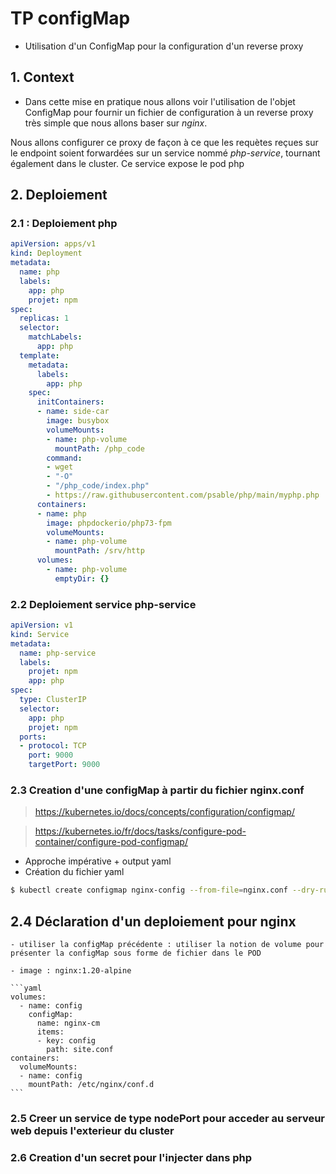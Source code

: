 # TP configMap


- Utilisation d'un ConfigMap pour la configuration d'un reverse proxy

## 1. Context

- Dans cette mise en pratique nous allons voir l'utilisation de l'objet ConfigMap pour fournir un fichier de configuration à un reverse proxy très simple que nous allons baser sur *nginx*.

Nous allons configurer ce proxy de façon à ce que les requètes reçues sur le endpoint  soient forwardées sur un service nommé *php-service*, tournant également dans le cluster. Ce service expose le pod php

## 2. Deploiement 

### 2.1 : Deploiement php

```yaml
apiVersion: apps/v1
kind: Deployment
metadata:
  name: php
  labels:
    app: php
    projet: npm
spec:
  replicas: 1
  selector:
    matchLabels:
      app: php
  template:
    metadata:
      labels:
        app: php
    spec:
      initContainers:
      - name: side-car
        image: busybox
        volumeMounts:
        - name: php-volume
          mountPath: /php_code
        command:
        - wget
        - "-O"
        - "/php_code/index.php"
        - https://raw.githubusercontent.com/psable/php/main/myphp.php
      containers:
      - name: php
        image: phpdockerio/php73-fpm
        volumeMounts:
        - name: php-volume
          mountPath: /srv/http
      volumes:
        - name: php-volume
          emptyDir: {}
```

### 2.2 Deploiement service php-service

```yaml
apiVersion: v1
kind: Service
metadata:
  name: php-service
  labels:
    projet: npm
    app: php
spec:
  type: ClusterIP
  selector:
    app: php
    projet: npm
  ports:
  - protocol: TCP
    port: 9000
    targetPort: 9000
```

### 2.3 Creation d'une configMap à partir du fichier nginx.conf

> https://kubernetes.io/docs/concepts/configuration/configmap/

> https://kubernetes.io/fr/docs/tasks/configure-pod-container/configure-pod-configmap/

- Approche impérative + output yaml
- Création du fichier yaml

```bash
$ kubectl create configmap nginx-config --from-file=nginx.conf --dry-run=client -o yaml > cm-nginx.yaml
```


## 2.4 Déclaration d'un deploiement pour nginx

    - utiliser la configMap précédente : utiliser la notion de volume pour présenter la configMap sous forme de fichier dans le POD

    - image : nginx:1.20-alpine

    ```yaml
    volumes:
      - name: config
        configMap:
          name: nginx-cm
          items:
          - key: config
            path: site.conf
    containers:
      volumeMounts:
      - name: config
        mountPath: /etc/nginx/conf.d
    ```

### 2.5 Creer un service de type nodePort pour acceder au serveur web depuis l'exterieur du cluster


### 2.6 Creation d'un secret pour l'injecter dans php

